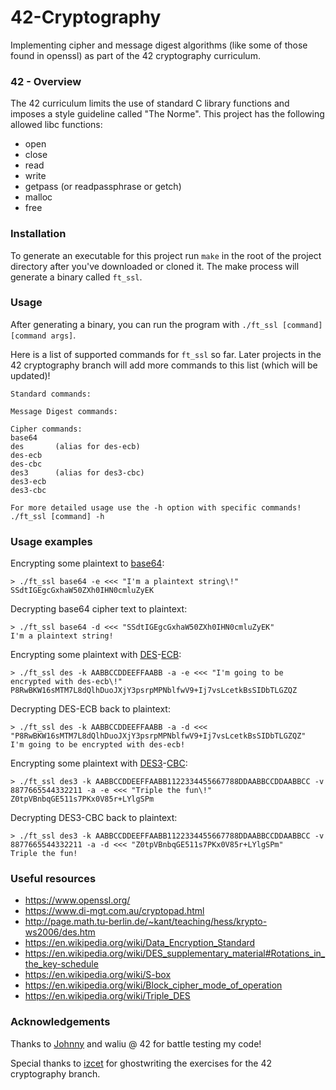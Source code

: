 # 42-Cryptography
Implementing cipher and message digest algorithms (like some of those found in openssl) as part of the 42 cryptography curriculum.

### 42 - Overview
The 42 curriculum limits the use of standard C library functions and imposes a style guideline called "The Norme".
This project has the following allowed libc functions:

* open
* close
* read
* write
* getpass (or readpassphrase or getch)
* malloc
* free

### Installation
To generate an executable for this project run `make` in the root of the project directory after you've downloaded or cloned it.
The make process will generate a binary called `ft_ssl`.

### Usage
After generating a binary, you can run the program with `./ft_ssl [command] [command args]`. 

Here is a list of supported commands for `ft_ssl` so far. Later projects in the 42 cryptography branch will add more commands to this list (which will be updated)!
```
Standard commands:

Message Digest commands:

Cipher commands:
base64
des       (alias for des-ecb)
des-ecb
des-cbc
des3      (alias for des3-cbc)
des3-ecb
des3-cbc

For more detailed usage use the -h option with specific commands!
./ft_ssl [command] -h
```

### Usage examples
Encrypting some plaintext to [base64](https://en.wikipedia.org/wiki/Base64):
```
> ./ft_ssl base64 -e <<< "I'm a plaintext string\!"
SSdtIGEgcGxhaW50ZXh0IHN0cmluZyEK
```
Decrypting base64 cipher text to plaintext:
```
> ./ft_ssl base64 -d <<< "SSdtIGEgcGxhaW50ZXh0IHN0cmluZyEK"
I'm a plaintext string!
```
Encrypting some plaintext with [DES](https://en.wikipedia.org/wiki/Data_Encryption_Standard)-[ECB](https://en.wikipedia.org/wiki/Block_cipher_mode_of_operation#Electronic_Codebook_(ECB)):
```
> ./ft_ssl des -k AABBCCDDEEFFAABB -a -e <<< "I'm going to be encrypted with des-ecb\!"
P8RwBKW16sMTM7L8dQlhDuoJXjY3psrpMPNblfwV9+Ij7vsLcetkBsSIDbTLGZQZ
```
Decrypting DES-ECB back to plaintext:
```
> ./ft_ssl des -k AABBCCDDEEFFAABB -a -d <<< "P8RwBKW16sMTM7L8dQlhDuoJXjY3psrpMPNblfwV9+Ij7vsLcetkBsSIDbTLGZQZ"
I'm going to be encrypted with des-ecb!
```
Encrypting some plaintext with [DES3](https://en.wikipedia.org/wiki/Triple_DES)-[CBC](https://en.wikipedia.org/wiki/Block_cipher_mode_of_operation#Cipher_Block_Chaining_(CBC)):
```
> ./ft_ssl des3 -k AABBCCDDEEFFAABB1122334455667788DDAABBCCDDAABBCC -v 8877665544332211 -a -e <<< "Triple the fun\!"
Z0tpVBnbqGE511s7PKx0V85r+LYlgSPm
```

Decrypting DES3-CBC back to plaintext:
```
> ./ft_ssl des3 -k AABBCCDDEEFFAABB1122334455667788DDAABBCCDDAABBCC -v 8877665544332211 -a -d <<< "Z0tpVBnbqGE511s7PKx0V85r+LYlgSPm"
Triple the fun!
```
### Useful resources
* https://www.openssl.org/
* https://www.di-mgt.com.au/cryptopad.html
* http://page.math.tu-berlin.de/~kant/teaching/hess/krypto-ws2006/des.htm
* https://en.wikipedia.org/wiki/Data_Encryption_Standard
* https://en.wikipedia.org/wiki/DES_supplementary_material#Rotations_in_the_key-schedule
* https://en.wikipedia.org/wiki/S-box
* https://en.wikipedia.org/wiki/Block_cipher_mode_of_operation
* https://en.wikipedia.org/wiki/Triple_DES

### Acknowledgements
Thanks to [Johnny](https://github.com/JohnnyJumper) and waliu @ 42 for battle testing my code!

Special thanks to [izcet](https://github.com/izcet) for ghostwriting the exercises for the 42 cryptography branch.
